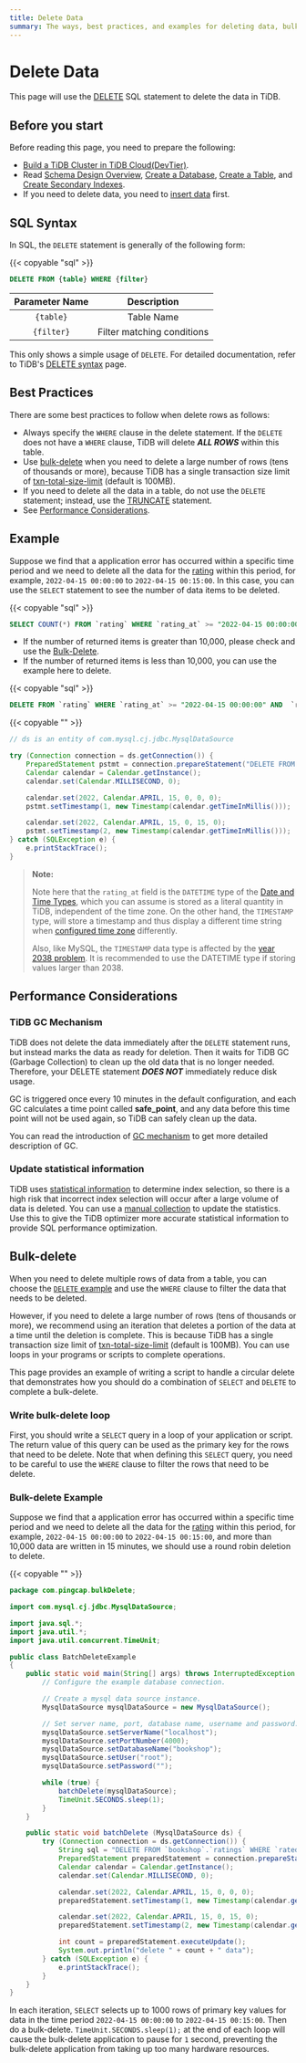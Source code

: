 ```yaml
---
title: Delete Data
summary: The ways, best practices, and examples for deleting data, bulk data deletion.
---
```


# Delete Data

This page will use the [DELETE](/common/sql-statements/sql-statement-delete.md) SQL statement to delete the data in TiDB.

## Before you start

Before reading this page, you need to prepare the following:

- [Build a TiDB Cluster in TiDB Cloud(DevTier)](/develop/build-cluster-in-cloud.md).
- Read [Schema Design Overview](/develop/schema-design-overview.md), [Create a Database](/develop/create-database.md), [Create a Table](/develop/create-table.md), and [Create Secondary Indexes](/develop/create-secondary-indexes.md).
- If you need to delete data, you need to [insert data](/develop/insert-data.md) first.

## SQL Syntax

In SQL, the `DELETE` statement is generally of the following form:

{{< copyable "sql" >}}

```sql
DELETE FROM {table} WHERE {filter}
```

| Parameter Name | Description |
| :--------: | :------------: |
| `{table}`  |      Table Name      |
| `{filter}` | Filter matching conditions |

This only shows a simple usage of `DELETE`. For detailed documentation, refer to TiDB's [DELETE syntax](/common/sql-statements/sql-statement-delete.md) page.

## Best Practices

There are some best practices to follow when delete rows as follows:

- Always specify the `WHERE` clause in the delete statement. If the `DELETE` does not have a `WHERE` clause, TiDB will delete **_ALL ROWS_** within this table.
- Use [bulk-delete](#bulk-delete) when you need to delete a large number of rows (tens of thousands or more), because TiDB has a single transaction size limit of [txn-total-size-limit](/tidb-configuration-file.md#txn-total-size-limit) (default is 100MB).
- If you need to delete all the data in a table, do not use the `DELETE` statement; instead, use the [TRUNCATE](/common/sql-statements/sql-statement-truncate.md) statement.
- See [Performance Considerations](#performance-considerations).

## Example

Suppose we find that a application error has occurred within a specific time period and we need to delete all the data for the [rating](/develop/bookshop-schema-design.md#ratings-table) within this period, for example, `2022-04-15 00:00:00` to `2022-04-15 00:15:00`. In this case, you can use the `SELECT` statement to see the number of data items to be deleted.

{{< copyable "sql" >}}

```sql
SELECT COUNT(*) FROM `rating` WHERE `rating_at` >= "2022-04-15 00:00:00" AND  `rating_at` <= "2022-04-15 00:15:00";
```

- If the number of returned items is greater than 10,000, please check and use the [Bulk-Delete](#bulk-delete).
- If the number of returned items is less than 10,000, you can use the example here to delete.

<SimpleTab>
<div label="SQL" href="delete-sql">

{{< copyable "sql" >}}

```sql
DELETE FROM `rating` WHERE `rating_at` >= "2022-04-15 00:00:00" AND  `rating_at` <= "2022-04-15 00:15:00";
```

</div>

<div label="Java" href="delete-java">

{{< copyable "" >}}

```java
// ds is an entity of com.mysql.cj.jdbc.MysqlDataSource

try (Connection connection = ds.getConnection()) {
    PreparedStatement pstmt = connection.prepareStatement("DELETE FROM `rating` WHERE `rating_at` >= ? AND  `rating_at` <= ?");
    Calendar calendar = Calendar.getInstance();
    calendar.set(Calendar.MILLISECOND, 0);

    calendar.set(2022, Calendar.APRIL, 15, 0, 0, 0);
    pstmt.setTimestamp(1, new Timestamp(calendar.getTimeInMillis()));

    calendar.set(2022, Calendar.APRIL, 15, 0, 15, 0);
    pstmt.setTimestamp(2, new Timestamp(calendar.getTimeInMillis()));
} catch (SQLException e) {
    e.printStackTrace();
}
```

</div>
</SimpleTab>

> **Note:**
>
> Note here that the `rating_at` field is the `DATETIME` type of the [Date and Time Types](/data-type-date-and-time.md), which you can assume is stored as a literal quantity in TiDB, independent of the time zone. On the other hand, the `TIMESTAMP` type, will store a timestamp and thus display a different time string when [configured time zone](/configure-time-zone.md) differently.
>
> Also, like MySQL, the `TIMESTAMP` data type is affected by the [year 2038 problem](https://en.wikipedia.org/wiki/Year_2038_problem). It is recommended to use the DATETIME type if storing values larger than 2038.

## Performance Considerations

### TiDB GC Mechanism

TiDB does not delete the data immediately after the `DELETE` statement runs, but instead marks the data as ready for deletion. Then it waits for TiDB GC (Garbage Collection) to clean up the old data that is no longer needed. Therefore, your DELETE statement **_DOES NOT_** immediately reduce disk usage.

GC is triggered once every 10 minutes in the default configuration, and each GC calculates a time point called **safe_point**, and any data before this time point will not be used again, so TiDB can safely clean up the data.

You can read the introduction of [GC mechanism](/garbage-collection-overview.md) to get more detailed description of GC.

### Update statistical information

TiDB uses [statistical information](/statistics.md) to determine index selection, so there is a high risk that incorrect index selection will occur after a large volume of data is deleted. You can use a [manual collection](/statistics.md#manual-collection) to update the statistics. Use this to give the TiDB optimizer more accurate statistical information to provide SQL performance optimization.

## Bulk-delete

When you need to delete multiple rows of data from a table, you can choose the [`DELETE` example](#example) and use the `WHERE` clause to filter the data that needs to be deleted.

However, if you need to delete a large number of rows (tens of thousands or more), we recommend using an iteration that deletes a portion of the data at a time until the deletion is complete. This is because TiDB has a single transaction size limit of [txn-total-size-limit](/tidb-configuration-file.md#txn-total-size-limit) (default is 100MB). You can use loops in your programs or scripts to complete operations.

This page provides an example of writing a script to handle a circular delete that demonstrates how you should do a combination of `SELECT` and `DELETE` to complete a bulk-delete.

### Write bulk-delete loop

First, you should write a `SELECT` query in a loop of your application or script. The return value of this query can be used as the primary key for the rows that need to be delete. Note that when defining this `SELECT` query, you need to be careful to use the `WHERE` clause to filter the rows that need to be delete.

### Bulk-delete Example

Suppose we find that a application error has occurred within a specific time period and we need to delete all the data for the [rating](/develop/bookshop-schema-design.md#ratings-table) within this period, for example, `2022-04-15 00:00:00` to `2022-04-15 00:15:00`, and more than 10,000 data are written in 15 minutes, we should use a round robin deletion to delete.

{{< copyable "" >}}

```java
package com.pingcap.bulkDelete;

import com.mysql.cj.jdbc.MysqlDataSource;

import java.sql.*;
import java.util.*;
import java.util.concurrent.TimeUnit;

public class BatchDeleteExample
{
    public static void main(String[] args) throws InterruptedException {
        // Configure the example database connection.

        // Create a mysql data source instance.
        MysqlDataSource mysqlDataSource = new MysqlDataSource();

        // Set server name, port, database name, username and password.
        mysqlDataSource.setServerName("localhost");
        mysqlDataSource.setPortNumber(4000);
        mysqlDataSource.setDatabaseName("bookshop");
        mysqlDataSource.setUser("root");
        mysqlDataSource.setPassword("");

        while (true) {
            batchDelete(mysqlDataSource);
            TimeUnit.SECONDS.sleep(1);
        }
    }

    public static void batchDelete (MysqlDataSource ds) {
        try (Connection connection = ds.getConnection()) {
            String sql = "DELETE FROM `bookshop`.`ratings` WHERE `rated_at` >= ? AND  `rated_at` <= ? LIMIT 1000";
            PreparedStatement preparedStatement = connection.prepareStatement(sql);
            Calendar calendar = Calendar.getInstance();
            calendar.set(Calendar.MILLISECOND, 0);

            calendar.set(2022, Calendar.APRIL, 15, 0, 0, 0);
            preparedStatement.setTimestamp(1, new Timestamp(calendar.getTimeInMillis()));

            calendar.set(2022, Calendar.APRIL, 15, 0, 15, 0);
            preparedStatement.setTimestamp(2, new Timestamp(calendar.getTimeInMillis()));

            int count = preparedStatement.executeUpdate();
            System.out.println("delete " + count + " data");
        } catch (SQLException e) {
            e.printStackTrace();
        }
    }
}
```

In each iteration, `SELECT` selects up to 1000 rows of primary key values for data in the time period `2022-04-15 00:00:00` to `2022-04-15 00:15:00`. Then do a bulk-delete. `TimeUnit.SECONDS.sleep(1);` at the end of each loop will cause the bulk-delete application to pause for `1` second, preventing the bulk-delete application from taking up too many hardware resources.